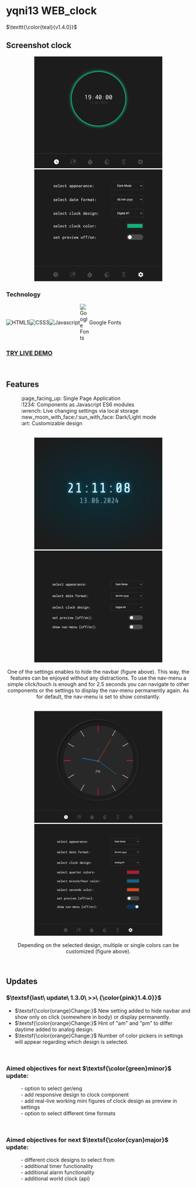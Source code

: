 # yqni13 WEB_clock
$\texttt{\color{teal}{v1.4.0}}$

## Screenshot clock
<div align="center">
    <img alt="picture unable to display" src="assets/img/screenshot_clock.png">
    <img alt="picture unable to display" src="assets/img/screenshot_settings.png">
</div>

### Technology 

<div style="display:flex; align-items:center;">
    <img alt="HTML5" src="https://img.shields.io/badge/-HTML5-E44D26?style=flat&logo=html5&logoColor=white">
    <img alt="CSS3" src="https://img.shields.io/badge/-CSS3-2965f1?style=flat&logo=css3&logoColor=white">
    <img alt="Javascript" src="https://img.shields.io/badge/-JavaScript-F0DB4F?style=flat&logo=javascript&logoColor=white">
    <img alt="Google Fonts" src="https://external-content.duckduckgo.com/iu/?u=https%3A%2F%2Flogos-world.net%2Fwp-content%2Fuploads%2F2021%2F03%2FGoogle-Fonts-Logo.png&f=1&nofb=1&ipt=570b1eadbf10850285149faa90b47496e415ec5daf70efb973248c194025a6a5&ipo=images" style="height:auto; width:5%">Google Fonts
</div>

### <a href="https://yqni13.github.io/WEB_clock">TRY LIVE DEMO</a>

<br>

## Features

<dl>
    <dd>:page_facing_up: Single Page Application</dd>
    <dd>:1234: Components as Javascript ES6 modules</dd>
    <dd>:wrench: Live changing settings via local storage</dd>
    <dd>:new_moon_with_face:/:sun_with_face: Dark/Light mode</dd>
    <dd>:art: Customizable design</dd>
</dl>

<br>

<div align="center">
    <img src="assets/img/screenshot_no-nav_clock.png">
    <img src="assets/img/screenshot_no-nav_settings.png">
</div>
<div align="center">
    <p>One of the settings enables to hide the navbar (figure above). This way, the features can be enjoyed without any distractions. To use the nav-menu a simple click/touch is enough and for 2.5 seconds you can navigate to other components or the settings to display the nav-menu permanently again. As for default, the nav-menu is set to show constantly.</p>
</div>

<br>

<div align="center">
    <img src="assets/img/screenshot_analog_clock.png">
    <img src="assets/img/screenshot_multiple-colors_settings.png">
</div>
<div align="center">
    <p>Depending on the selected design, multiple or single colors can be customized (figure above).</p>
</div>

<br>

## Updates

### $\textsf{last\ update\ 1.3.0\ >>\ {\color{pink}1.4.0}}$

- $\textsf{\color{orange}Change:}$ New setting added to hide navbar and show only on click (somewhere in body) or display permanently.
- $\textsf{\color{orange}Change:}$ Hint of "am" and "pm" to differ daytime added to analog design.
- $\textsf{\color{orange}Change:}$ Number of color pickers in settings will appear regarding which design is selected.

<br>

### Aimed objectives for next $\textsf{\color{green}minor}$ update:
<dl>
    <dd>- option to select ger/eng</dd>
    <dd>- add responsive design to clock component</dd>
    <dd>- add real-live working mini figures of clock design as preview in settings</dd>
    <dd>- option to select different time formats</dd>
</dl>

<br>

### Aimed objectives for next $\textsf{\color{cyan}major}$ update:
<dl>
    <dd>- different clock designs to select from</dd>
    <dd>- additional timer functionality</dd>
    <dd>- additional alarm functionality</dd>
    <dd>- additional world clock (api)</dd>
</dl>